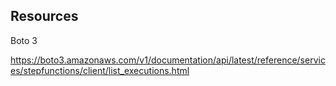 ## Resources

Boto 3

<https://boto3.amazonaws.com/v1/documentation/api/latest/reference/services/stepfunctions/client/list_executions.html>
